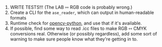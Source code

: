 1. WRITE TESTS!!! (The LAB ⇿ RGB code is probably wrong.)
2. Create a CLI for the `ase_reader`, which can output in human-readable formats
3. Runtime check for [opencv-python](https://pypi.org/project/opencv-python/), and use that if it's available.
4. If possible, find some way to read .icc files to make RGB ⇿ CMYK conversions real. Otherwise (or possibly regardless), add some sort of warning to make sure people know what they're getting in to.
